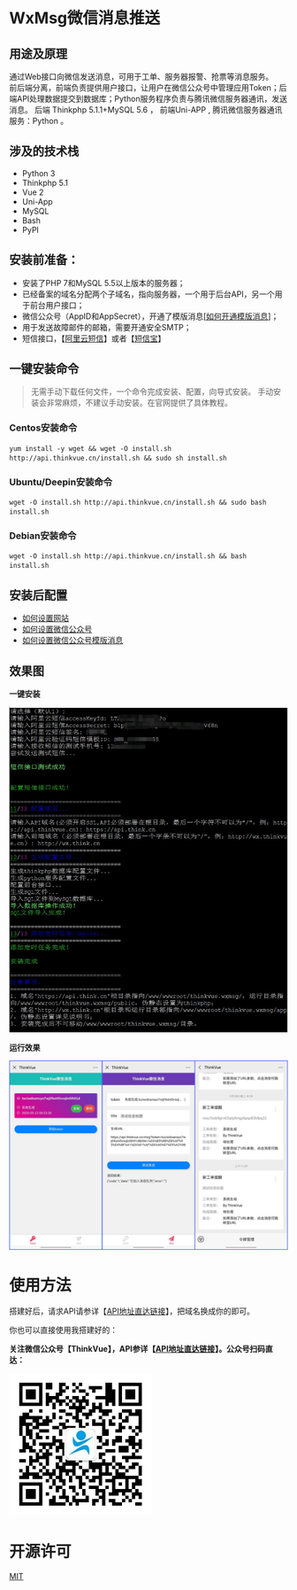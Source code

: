 
# WxMsg微信消息推送

## 用途及原理

通过Web接口向微信发送消息，可用于工单、服务器报警、抢票等消息服务。  
前后端分离，前端负责提供用户接口，让用户在微信公众号中管理应用Token；后端API处理数据提交到数据库；Python服务程序负责与腾讯微信服务器通讯，发送消息。
后端 Thinkphp 5.1.1+MySQL 5.6 ， 前端Uni-APP , 腾讯微信服务器通讯服务：Python 。


## 涉及的技术栈

- Python 3
- Thinkphp 5.1
- Vue 2
- Uni-App
- MySQL
- Bash
- PyPI


## 安装前准备：

- 安装了PHP 7和MySQL 5.5以上版本的服务器；
- 已经备案的域名分配两个子域名，指向服务器，一个用于后台API，另一个用于前台用户接口；
- 微信公众号（AppID和AppSecret），开通了模版消息[[如何开通模版消息](./md/template_id.md)]；
- 用于发送故障邮件的邮箱，需要开通安全SMTP；
- 短信接口，【[阿里云短信](https://www.aliyun.com/acts/alicomcloud/new-discount?spm=5176.11533457.1089570.34.48e877e3FKTGdQ&userCode=9fbzncbl)】或者【[短信宝](https://www.smsbao.com/)】


## 一键安装命令

> 无需手动下载任何文件，一个命令完成安装、配置，向导式安装。
> 手动安装会非常麻烦，不建议手动安装。在官网提供了具体教程。

### Centos安装命令

`yum install -y wget && wget -O install.sh http://api.thinkvue.cn/install.sh && sudo sh install.sh`

### Ubuntu/Deepin安装命令

`wget -O install.sh http://api.thinkvue.cn/install.sh && sudo bash install.sh`

### Debian安装命令

`wget -O install.sh http://api.thinkvue.cn/install.sh && bash install.sh`


## 安装后配置

- [如何设置网站](./md/website.md)
- [如何设置微信公众号](./md/wechat_auth.md)
- [如何设置微信公众号模版消息](./md/template_id.md)


## 效果图

**一键安装**

![一键安装效果图](./md/img/preview2.jpg)


**运行效果**

![运行效果图](./md/img/preview.jpg)


# 使用方法

搭建好后，请求API请参详【[API地址直达链接](https://thinkvue.cn/api/)】，把域名换成你的即可。  
  
你也可以直接使用我搭建好的：

**关注微信公众号【ThinkVue】，API参详【[API地址直达链接](https://thinkvue.cn/api/)】。公众号扫码直达：**

![微信公众号ThinkVue](./md/img/thinkvue.jpg)


# 开源许可
[MIT](./LICENSE.txt)